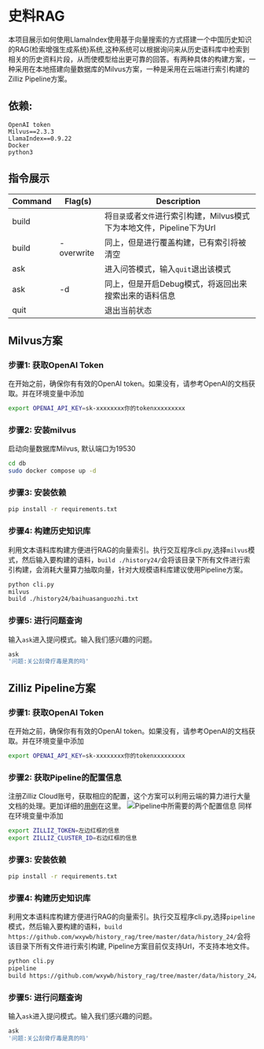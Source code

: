 # 史料RAG

本项目展示如何使用LlamaIndex使用基于向量搜索的方式搭建一个中国历史知识的RAG(检索增强生成系统)系统,这种系统可以根据询问来从历史语料库中检索到相关的历史资料片段，从而使模型给出更可靠的回答。有两种具体的构建方案，一种采用在本地搭建向量数据库的Milvus方案，一种是采用在云端进行索引构建的Zilliz Pipeline方案。

## 依赖:
    OpenAI token
    Milvus==2.3.3
    LlamaIndex==0.9.22
    Docker
    python3

## 指令展示

| Command                   | Flag(s)          | Description                                      |
|---------------------------|------------------|--------------------------------------------------|
| build                   |                 | 将`目录`或者`文件`进行索引构建，Milvus模式下为本地文件，Pipeline下为Url                    |
| build                  | -overwrite       | 同上，但是进行覆盖构建，已有索引将被清空       |
| ask                     |                 | 进入问答模式，输入`quit`退出该模式             |
| ask                     | -d               | 同上，但是开启Debug模式，将返回出来搜索出来的语料信息    |
| quit                    |                 | 退出当前状态                                     |




## Milvus方案
    
### 步骤1: 获取OpenAI Token

在开始之前，确保你有有效的OpenAI token。如果没有，请参考OpenAI的文档获取。并在环境变量中添加
```bash
export OPENAI_API_KEY=sk-xxxxxxxx你的tokenxxxxxxxxx
```

### 步骤2: 安装milvus
启动向量数据库Milvus, 默认端口为19530
```bash
cd db
sudo docker compose up -d
```

### 步骤3: 安装依赖
```bash
pip install -r requirements.txt
```

### 步骤4: 构建历史知识库
利用文本语料库构建方便进行RAG的向量索引。执行交互程序cli.py,选择`milvus`模式，然后输入要构建的语料，`build ./history24/`会将该目录下所有文件进行索引构建，会消耗大量算力抽取向量，针对大规模语料库建议使用Pipeline方案。
```bash
python cli.py
milvus
build ./history24/baihuasanguozhi.txt
```

### 步骤5: 进行问题查询
输入`ask`进入提问模式。输入我们感兴趣的问题。
```bash
ask
'问题:关公刮骨疗毒是真的吗'
```

## Zilliz Pipeline方案

### 步骤1: 获取OpenAI Token

在开始之前，确保你有有效的OpenAI token。如果没有，请参考OpenAI的文档获取。并在环境变量中添加
```bash
export OPENAI_API_KEY=sk-xxxxxxxx你的tokenxxxxxxxxx
```

### 步骤2: 获取Pipeline的配置信息

注册Zilliz Cloud账号，获取相应的配置，这个方案可以利用云端的算力进行大量文档的处理。更加详细的[用例](https://github.com/milvus-io/bootcamp/blob/master/bootcamp/RAG/zilliz_pipeline_rag.ipynb)在这里。
![Pipeline中所需要的两个配置信息](https://raw.githubusercontent.com/milvus-io/bootcamp/6706a04e45018312905ccb7ad34def031d6937f7/images/zilliz_api_key_cluster_id.jpeg)
同样在环境变量中添加
```bash
export ZILLIZ_TOKEN=左边红框的信息 
export ZILLIZ_CLUSTER_ID=右边红框的信息
```

### 步骤3: 安装依赖
```bash
pip install -r requirements.txt
```

### 步骤4: 构建历史知识库
利用文本语料库构建方便进行RAG的向量索引。执行交互程序cli.py,选择`pipeline`模式，然后输入要构建的语料，`build https://github.com/wxywb/history_rag/tree/master/data/history_24/`会将该目录下所有文件进行索引构建, Pipeline方案目前仅支持Url，不支持本地文件。
```bash
python cli.py
pipeline
build https://github.com/wxywb/history_rag/tree/master/data/history_24/baihuasanguozhi.txt 
```

### 步骤5: 进行问题查询
输入`ask`进入提问模式。输入我们感兴趣的问题。
```bash
ask
'问题:关公刮骨疗毒是真的吗'
```





